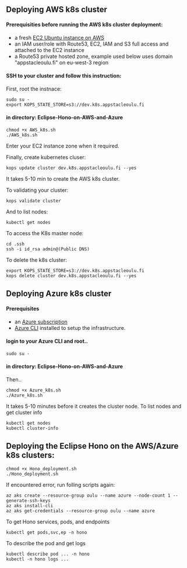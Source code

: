 
## Deploying AWS k8s cluster

#### Prerequisities before running the AWS k8s cluster deployment: 
* a fresh [EC2 Ubuntu instance on AWS](https://docs.aws.amazon.com/AWSEC2/latest/UserGuide/EC2_GetStarted.html)
* an IAM user/role with Route53, EC2, IAM and S3 full access and attached to the EC2 instance
* a Route53 private hosted zone, example used below uses domain "appstacleoulu.fi" on eu-west-3 region

#### SSH to your cluster and follow this instruction: 

First, root the instnace:
```
sudo su -
export KOPS_STATE_STORE=s3://dev.k8s.appstacleoulu.fi
```

#### in directory: Eclipse-Hono-on-AWS-and-Azure
```
chmod +x AWS_k8s.sh
./AWS_k8s.sh
```

Enter your EC2 instance zone when it required.

Finally, create kubernetes cluser:
```
kops update cluster dev.k8s.appstacleoulu.fi --yes
```
It takes 5-10 min to create the AWS k8s cluster.


To validating your cluster:
```
kops validate cluster
```

And to list nodes:
```
kubectl get nodes
```

To access the K8s master node:
```
cd .ssh
ssh -i id_rsa admin@(Public DNS)
```

To delete the k8s cluster:
```
export KOPS_STATE_STORE=s3://dev.k8s.appstacleoulu.fi
kops delete cluster dev.k8s.appstacleoulu.fi --yes
```
## Deploying Azure k8s cluster

#### Prerequisites
* an [Azure subscription](https://azure.microsoft.com/en-us/get-started/)
* [Azure CLI](https://docs.microsoft.com/en-us/cli/azure/install-azure-cli) installed to setup the infrastructure.

#### login to your Azure CLI and root..
```
sudo su -
```
#### in directory: Eclipse-Hono-on-AWS-and-Azure
Then..
```
chmod +x Azure_k8s.sh
./Azure_k8s.sh
```

It takes 5-10 minutes before it creates the cluster node. To list nodes and get cluster info
```
kubectl get nodes
kubectl cluster-info
```

## Deploying the Eclipse Hono on the AWS/Azure k8s clusters:
```
chmod +x Hono_deployment.sh
./Hono_deployment.sh
```
If encountered error, run folling scripts again:
```
az aks create --resource-group oulu --name azure --node-count 1 --generate-ssh-keys
az aks install-cli
az aks get-credentials --resource-group oulu --name azure
```

To get Hono services, pods, and endpoints
```
kubectl get pods,svc,ep -n hono
```
To describe the pod and get logs
```
kubectl describe pod ... -n hono
kubectl -n hono logs ...
```
